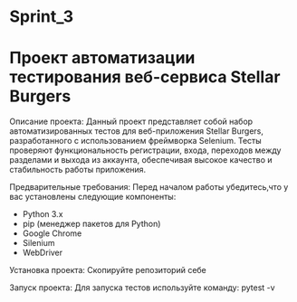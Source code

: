 # Sprint_3
# Проект автоматизации тестирования веб-сервиса Stellar Burgers

Описание проекта:
Данный проект представляет собой набор автоматизированных тестов для веб-приложения Stellar Burgers, разработанного с использованием фреймворка Selenium. Тесты проверяют функциональность регистрации, входа, переходов между разделами и выхода из аккаунта, обеспечивая высокое качество и стабильность работы приложения.

Предварительные требования:
Перед началом работы убедитесь,что у вас установлены следующие компоненты:
 - Python 3.x
 - pip (менеджер пакетов для Python)
 - Google Chrome
 - Silenium
 - WebDriver

Установка проекта:
Скопируйте репозиторий себе

Запуск проекта:
Для запуска тестов используйте команду:
pytest -v
#